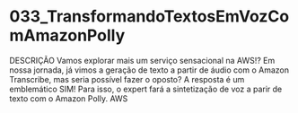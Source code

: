# 033_TransformandoTextosEmVozComAmazonPolly
DESCRIÇÃO Vamos explorar mais um serviço sensacional na AWS!? Em nossa jornada, já vimos a geração de texto a partir de áudio com o Amazon Transcribe, mas seria possível fazer o oposto? A resposta é um emblemático SIM! Para isso, o expert fará a sintetização de voz a parir de texto com o Amazon Polly.  AWS

